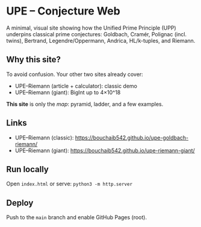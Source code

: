 # UPE – Conjecture Web
A minimal, visual site showing how the Unified Prime Principle (UPP) underpins classical prime conjectures:
Goldbach, Cramér, Polignac (incl. twins), Bertrand, Legendre/Oppermann, Andrica, HL/k-tuples, and Riemann.

## Why this site?
To avoid confusion. Your other two sites already cover:
- UPE–Riemann (article + calculator): classic demo
- UPE–Riemann (giant): BigInt up to 4×10^18

**This site** is only the *map*: pyramid, ladder, and a few examples.

## Links
- UPE–Riemann (classic): https://bouchaib542.github.io/upe-goldbach-riemann/
- UPE–Riemann (giant): https://bouchaib542.github.io/upe-riemann-giant/

## Run locally
Open `index.html` or serve: `python3 -m http.server`

## Deploy
Push to the `main` branch and enable GitHub Pages (root).
